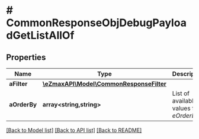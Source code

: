 # # CommonResponseObjDebugPayloadGetListAllOf

## Properties

Name | Type | Description | Notes
------------ | ------------- | ------------- | -------------
**aFilter** | [**\eZmaxAPI\Model\CommonResponseFilter**](CommonResponseFilter.md) |  |
**aOrderBy** | **array<string,string>** | List of available values for *eOrderBy* |

[[Back to Model list]](../../README.md#models) [[Back to API list]](../../README.md#endpoints) [[Back to README]](../../README.md)
